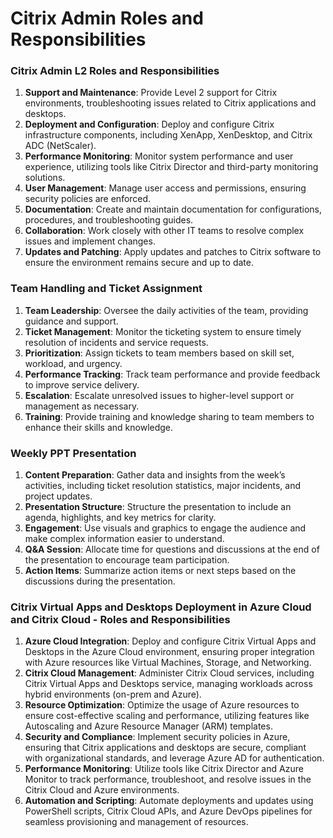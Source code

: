 # Citrix Admin Roles and Responsibilities

### Citrix Admin L2 Roles and Responsibilities
1. **Support and Maintenance**: Provide Level 2 support for Citrix environments, troubleshooting issues related to Citrix applications and desktops.
2. **Deployment and Configuration**: Deploy and configure Citrix infrastructure components, including XenApp, XenDesktop, and Citrix ADC (NetScaler).
3. **Performance Monitoring**: Monitor system performance and user experience, utilizing tools like Citrix Director and third-party monitoring solutions.
4. **User Management**: Manage user access and permissions, ensuring security policies are enforced.
5. **Documentation**: Create and maintain documentation for configurations, procedures, and troubleshooting guides.
6. **Collaboration**: Work closely with other IT teams to resolve complex issues and implement changes.
7. **Updates and Patching**: Apply updates and patches to Citrix software to ensure the environment remains secure and up to date.

### Team Handling and Ticket Assignment
1. **Team Leadership**: Oversee the daily activities of the team, providing guidance and support.
2. **Ticket Management**: Monitor the ticketing system to ensure timely resolution of incidents and service requests.
3. **Prioritization**: Assign tickets to team members based on skill set, workload, and urgency.
4. **Performance Tracking**: Track team performance and provide feedback to improve service delivery.
5. **Escalation**: Escalate unresolved issues to higher-level support or management as necessary.
6. **Training**: Provide training and knowledge sharing to team members to enhance their skills and knowledge.

### Weekly PPT Presentation
1. **Content Preparation**: Gather data and insights from the week’s activities, including ticket resolution statistics, major incidents, and project updates.
2. **Presentation Structure**: Structure the presentation to include an agenda, highlights, and key metrics for clarity.
3. **Engagement**: Use visuals and graphics to engage the audience and make complex information easier to understand.
4. **Q&A Session**: Allocate time for questions and discussions at the end of the presentation to encourage team participation.
5. **Action Items**: Summarize action items or next steps based on the discussions during the presentation.



### Citrix Virtual Apps and Desktops Deployment in Azure Cloud and Citrix Cloud - Roles and Responsibilities
1. **Azure Cloud Integration**: Deploy and configure Citrix Virtual Apps and Desktops in the Azure Cloud environment, ensuring proper integration with Azure resources like Virtual Machines, Storage, and Networking.
2. **Citrix Cloud Management**: Administer Citrix Cloud services, including Citrix Virtual Apps and Desktops service, managing workloads across hybrid environments (on-prem and Azure).
3. **Resource Optimization**: Optimize the usage of Azure resources to ensure cost-effective scaling and performance, utilizing features like Autoscaling and Azure Resource Manager (ARM) templates.
4. **Security and Compliance**: Implement security policies in Azure, ensuring that Citrix applications and desktops are secure, compliant with organizational standards, and leverage Azure AD for authentication.
5. **Performance Monitoring**: Utilize tools like Citrix Director and Azure Monitor to track performance, troubleshoot, and resolve issues in the Citrix Cloud and Azure environments.
6. **Automation and Scripting**: Automate deployments and updates using PowerShell scripts, Citrix Cloud APIs, and Azure DevOps pipelines for seamless provisioning and management of resources.


